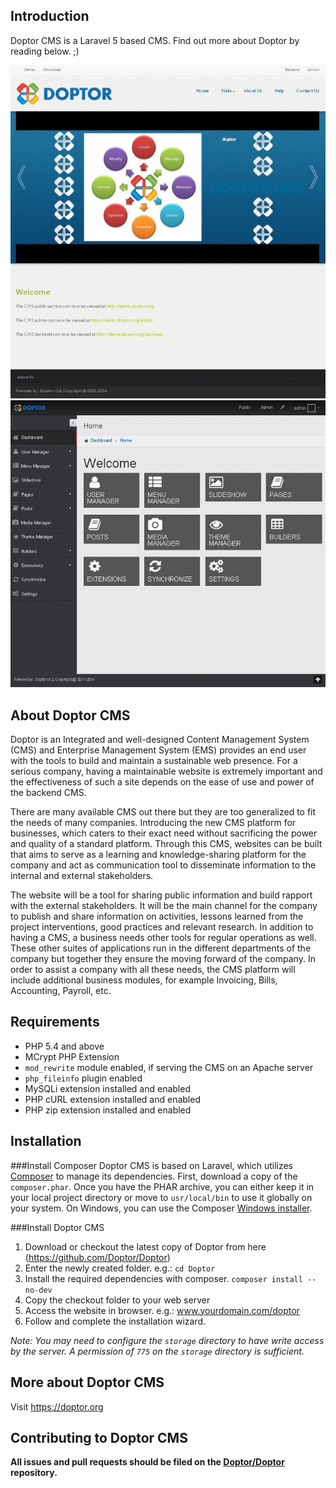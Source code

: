 Introduction
--------------
Doptor CMS is a Laravel 5 based CMS. Find out more about Doptor by reading below. ;)

![Doptor CMS Frontend](screenshots/doptor_frontend.jpg?raw=true)
![Doptor CMS Backend](screenshots/doptor_backend.jpg?raw=true)

About Doptor CMS
-----------------
Doptor is an Integrated and well-designed Content Management System (CMS) and Enterprise Management System (EMS) provides an end user with the tools to build and maintain a sustainable web presence. For a serious company, having a maintainable website is extremely important and the effectiveness of such a site depends on the ease of use and power of the backend CMS. 

There are many available CMS out there but they are too generalized to fit the needs of many companies. Introducing the new CMS platform for businesses, which caters to their exact need without sacrificing the power and quality of a standard platform. Through this CMS, websites can be built that aims to serve as a learning and knowledge-sharing platform for the company and act as communication tool to disseminate information to the internal and external stakeholders. 

The website will be a tool for sharing public information and build rapport with the external stakeholders. It will be the main channel for the company to publish and share information on activities, lessons learned from the project interventions, good practices and relevant research. In addition to having a CMS, a business needs other tools for regular operations as well. These other suites of applications run in the different departments of the company but together they ensure the moving forward of the company. In order to assist a company with all these needs, the CMS platform will include additional business modules, for example Invoicing, Bills, Accounting, Payroll, etc.

Requirements
--------------
- PHP 5.4 and above
- MCrypt PHP Extension
- `mod_rewrite` module enabled, if serving the CMS on an Apache server
- `php_fileinfo` plugin enabled
- MySQLi extension installed and enabled
- PHP cURL extension installed and enabled
- PHP zip extension installed and enabled

Installation
--------------
###Install Composer
Doptor CMS is based on Laravel, which utilizes [Composer](http://getcomposer.org) to manage its dependencies. First, download a copy of the `composer.phar`. Once you have the PHAR archive, you can either keep it in your local project directory or move to `usr/local/bin` to use it globally on your system. On Windows, you can use the Composer [Windows installer](https://getcomposer.org/Composer-Setup.exe).

###Install Doptor CMS
1. Download or checkout the latest copy of Doptor from here (https://github.com/Doptor/Doptor)
2. Enter the newly created folder. e.g.: `cd Doptor`
3. Install the required dependencies with composer. `composer install --no-dev`
4. Copy the checkout folder to your web server
5. Access the website in browser. e.g.: www.yourdomain.com/doptor
6. Follow and complete the installation wizard.

*Note: You may need to configure the `storage` directory to have write access by the server. A permission of `775` on the `storage` directory is sufficient.*

More about Doptor CMS
--------------
Visit https://doptor.org

Contributing to Doptor CMS
--------------
**All issues and pull requests should be filed on the [Doptor/Doptor](https://github.com/Doptor/Doptor) repository.**
